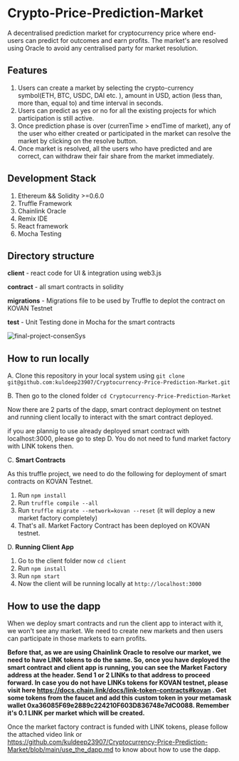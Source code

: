 # Crypto-Price-Prediction-Market
A decentralised prediction market for cryptocurrency price where end-users can predict for outcomes and earn profits. The market's are resolved using Oracle to avoid any centralised party for market resolution.

## Features
1. Users can create a market by selecting the crypto-currency symbol(ETH, BTC, USDC, DAI etc. ), amount in USD, action (less than, more than, equal to) and time interval in seconds.
2. Users can predict as yes or no for all the existing projects for which participation is still active.
3. Once prediction phase is over (currenTime > endTime of market), any of the user who either created or participated in the market can resolve the market by clicking on the resolve button.
4. Once market is resolved, all the users who have predicted and are correct, can withdraw their fair share from the market immediately.

## Development Stack

1. Ethereum && Solidity >=0.6.0
2. Truffle Framework
3. Chainlink Oracle
4. Remix IDE
5. React framework
6. Mocha Testing

## Directory structure

**client** - react code for UI & integration using web3.js

**contract** - all smart contracts in solidity

**migrations** - Migrations file to be used by Truffle to deplot the contract on KOVAN Testnet

**test** - Unit Testing done in Mocha for the smart contracts

![final-project-consenSys](https://user-images.githubusercontent.com/24249646/102808156-e98f8180-43e5-11eb-89d1-3c08cb673f5e.png)


## How to run locally

A. Clone this repository in your local system using `git clone git@github.com:kuldeep23907/Cryptocurrency-Price-Prediction-Market.git`

B. Then go to the cloned folder `cd Cryptocurrency-Price-Prediction-Market`

Now there are 2 parts of the dapp, smart contract deployment on testnet and running client locally to interact with the smart contract deployed.

if you are plannig to use already deployed smart contract with localhost:3000, please go to step D. You do not need to fund market factory with LINK tokens then.

C. **Smart Contracts**

As this truffle project, we need to do the following for deployment of smart contracts on KOVAN Testnet.

1. Run `npm install`
2. Run `truffle compile --all`
3. Run `truffle migrate --network=kovan --reset` (it will deploy a new market factory completely)
4. That's all. Market Factory Contract has been deployed on KOVAN testnet.

D. **Running Client App**

1. Go to the client folder now `cd client`
2. Run `npm install`
3. Run `npm start`
4. Now the client will be running locally at `http://localhost:3000`

## How to use the dapp

When we deploy smart contracts and run the client app to interact with it, we won't see any market. We need to create new markets and then users can participate in those markets to earn profits. 

**Before that, as we are using Chainlink Oracle to resolve our market, we need to have LINK tokens to do the same. So, once you have deployed the smart contract and client app is running, you can see the Market Factory address at the header. Send 1 or 2 LINKs to that address to proceed forward. In case you do not have LINKs tokens for KOVAN testnet, please visit here https://docs.chain.link/docs/link-token-contracts#kovan . Get some tokens from the faucet and add this custom token in your metamask wallet 0xa36085F69e2889c224210F603D836748e7dC0088. Remember it's 0.1 LINK per market which will be created.**

Once the market factory contract is funded with LINK tokens, please follow the attached video link or https://github.com/kuldeep23907/Cryptocurrency-Price-Prediction-Market/blob/main/use_the_dapp.md to know about how to use the dapp.




